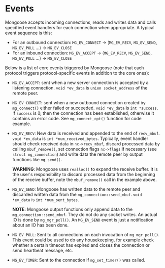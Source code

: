 # Events

Mongoose accepts incoming connections, reads and writes data and calls
specified event handlers for each connection when appropriate. A typical event
sequence is this:

- For an outbound connection: `MG_EV_CONNECT` -> (`MG_EV_RECV`, `MG_EV_SEND`,
  `MG_EV_POLL` ...) -> `MG_EV_CLOSE`
- For an inbound connection: `MG_EV_ACCEPT` ->  (`MG_EV_RECV`, `MG_EV_SEND`,
  `MG_EV_POLL` ...) -> `MG_EV_CLOSE`


Below is a list of core events triggered by Mongoose (note that each protocol
triggers protocol-specific events in addition to the core ones):

- `MG_EV_ACCEPT`: sent when a new server connection is accepted by a listening
  connection. `void *ev_data` is `union socket_address` of the remote peer.

- `MG_EV_CONNECT`: sent when a new outbound connection created by `mg_connect()`
  either failed or succeeded. `void *ev_data` is `int *success`.  If `success`
  is 0, then the connection has been established, otherwise it contains an error code.
  See `mg_connect_opt()` function for code example.

- `MG_EV_RECV`: New data is received and appended to the end of `recv_mbuf`.
  `void *ev_data` is `int *num_received_bytes`. Typically, event handler should
  check received data in `nc->recv_mbuf`, discard processed data by calling
  `mbuf_remove()`, set connection flags `nc->flags` if necessary (see `struct
  mg_connection`) and write data the remote peer by output functions like
  `mg_send()`.

  **WARNING**: Mongoose uses `realloc()` to expand the receive buffer. It is
  the user's responsibility to discard processed data from the beginning of the receive
  buffer, note the `mbuf_remove()` call in the example above.

- `MG_EV_SEND`: Mongoose has written data to the remote peer and discarded
  written data from the `mg_connection::send_mbuf`. `void *ev_data` is `int
  *num_sent_bytes`.

  **NOTE**: Mongoose output functions only append data to the
  `mg_connection::send_mbuf`. They do not do any socket writes. An actual IO
  is done by `mg_mgr_poll()`. An `MG_EV_SEND` event is just a notification about
  an IO has been done.

- `MG_EV_POLL`: Sent to all connections on each invocation of `mg_mgr_poll()`.
  This event could be used to do any housekeeping, for example check whether a
  certain timeout has expired and closes the connection or send heartbeat
  message, etc.

- `MG_EV_TIMER`: Sent to the connection if `mg_set_timer()` was called.

